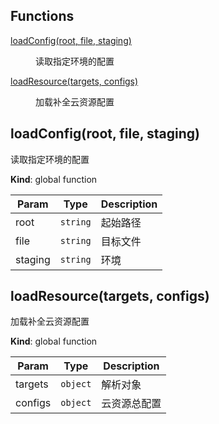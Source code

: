 ## Functions

<dl>
<dt><a href="#loadConfig">loadConfig(root, file, staging)</a></dt>
<dd><p>读取指定环境的配置</p>
</dd>
<dt><a href="#loadResource">loadResource(targets, configs)</a></dt>
<dd><p>加载补全云资源配置</p>
</dd>
</dl>

<a name="loadConfig"></a>

## loadConfig(root, file, staging)
读取指定环境的配置

**Kind**: global function  

| Param | Type | Description |
| --- | --- | --- |
| root | <code>string</code> | 起始路径 |
| file | <code>string</code> | 目标文件 |
| staging | <code>string</code> | 环境 |

<a name="loadResource"></a>

## loadResource(targets, configs)
加载补全云资源配置

**Kind**: global function  

| Param | Type | Description |
| --- | --- | --- |
| targets | <code>object</code> | 解析对象 |
| configs | <code>object</code> | 云资源总配置 |

